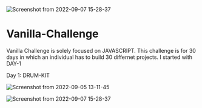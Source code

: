 ![Screenshot from 2022-09-07 15-28-37](https://user-images.githubusercontent.com/72959655/188850437-6a52d19a-ab3c-4933-9c76-4db20a08b830.png)
# Vanilla-Challenge


Vanilla Challenge is solely focused on JAVASCRIPT. This challenge is for 30 days in which an individual has to build 30 differnet projects.
I started with DAY-1

Day 1: DRUM-KIT

![Screenshot from 2022-09-05 13-11-45](https://user-images.githubusercontent.com/72959655/188395407-3ebd1d6e-9616-465e-9485-16c3d5ac2fa4.png)

![Screenshot from 2022-09-07 15-28-37](https://user-images.githubusercontent.com/72959655/188850437-6a52d19a-ab3c-4933-9c76-4db20a08b830.png)
